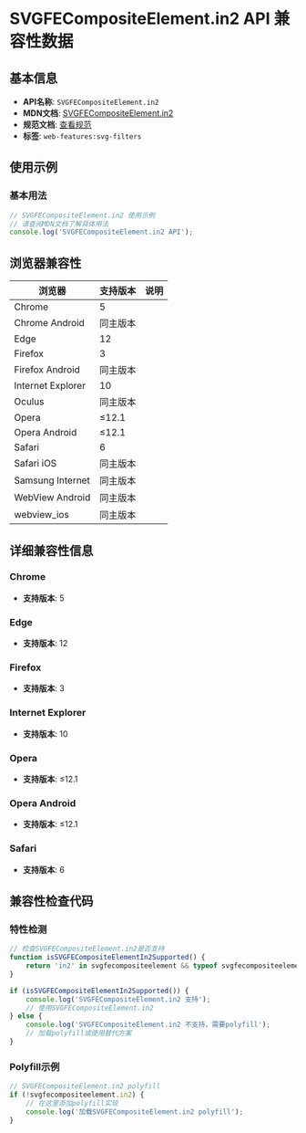 # SVGFECompositeElement.in2 API 兼容性数据

## 基本信息

- **API名称**: `SVGFECompositeElement.in2`
- **MDN文档**: [SVGFECompositeElement.in2](https://developer.mozilla.org/docs/Web/API/SVGFECompositeElement/in2)
- **规范文档**: [查看规范](https://drafts.fxtf.org/filter-effects/#dom-svgfecompositeelement-in2)
- **标签**: `web-features:svg-filters`

## 使用示例

### 基本用法

```javascript
// SVGFECompositeElement.in2 使用示例
// 请查阅MDN文档了解具体用法
console.log('SVGFECompositeElement.in2 API');
```

## 浏览器兼容性

| 浏览器 | 支持版本 | 说明 |
|--------|----------|------|
| Chrome | 5 |  |
| Chrome Android | 同主版本 |  |
| Edge | 12 |  |
| Firefox | 3 |  |
| Firefox Android | 同主版本 |  |
| Internet Explorer | 10 |  |
| Oculus | 同主版本 |  |
| Opera | ≤12.1 |  |
| Opera Android | ≤12.1 |  |
| Safari | 6 |  |
| Safari iOS | 同主版本 |  |
| Samsung Internet | 同主版本 |  |
| WebView Android | 同主版本 |  |
| webview_ios | 同主版本 |  |

## 详细兼容性信息

### Chrome

- **支持版本**: 5

### Edge

- **支持版本**: 12

### Firefox

- **支持版本**: 3

### Internet Explorer

- **支持版本**: 10

### Opera

- **支持版本**: ≤12.1

### Opera Android

- **支持版本**: ≤12.1

### Safari

- **支持版本**: 6

## 兼容性检查代码

### 特性检测

```javascript
// 检查SVGFECompositeElement.in2是否支持
function isSVGFECompositeElementIn2Supported() {
    return 'in2' in svgfecompositeelement && typeof svgfecompositeelement.in2 === 'function';
}

if (isSVGFECompositeElementIn2Supported()) {
    console.log('SVGFECompositeElement.in2 支持');
    // 使用SVGFECompositeElement.in2
} else {
    console.log('SVGFECompositeElement.in2 不支持，需要polyfill');
    // 加载polyfill或使用替代方案
}
```

### Polyfill示例

```javascript
// SVGFECompositeElement.in2 polyfill
if (!svgfecompositeelement.in2) {
    // 在这里添加polyfill实现
    console.log('加载SVGFECompositeElement.in2 polyfill');
}
```

